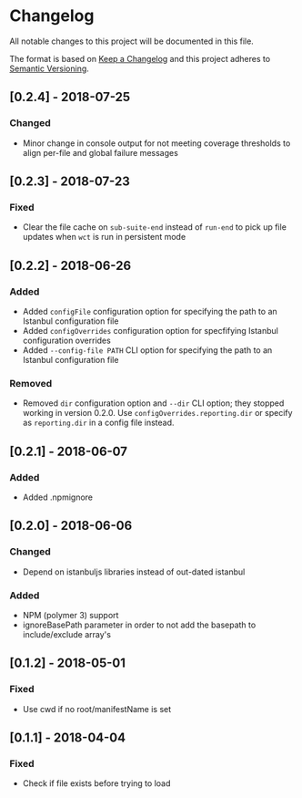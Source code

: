 # Changelog
All notable changes to this project will be documented in this file.

The format is based on [Keep a Changelog](http://keepachangelog.com/en/1.0.0/)
and this project adheres to [Semantic Versioning](http://semver.org/spec/v2.0.0.html).

## [0.2.4] - 2018-07-25
### Changed
- Minor change in console output for not meeting coverage thresholds to align per-file and global failure messages

## [0.2.3] - 2018-07-23
### Fixed
- Clear the file cache on `sub-suite-end` instead of `run-end` to pick up file updates when `wct` is run in persistent mode 

## [0.2.2] - 2018-06-26
### Added
- Added `configFile` configuration option for specifying the path to an Istanbul configuration file
- Added `configOverrides` configuration option for specfifying Istanbul configuration overrides
- Added `--config-file PATH` CLI option for specifying the path to an Istanbul configuration file

### Removed
- Removed `dir` configuration option and `--dir` CLI option; they stopped working in version 0.2.0. Use `configOverrides.reporting.dir` or specify as `reporting.dir` in a config file instead.

## [0.2.1] - 2018-06-07
### Added
- Added .npmignore

## [0.2.0] - 2018-06-06
### Changed
- Depend on istanbuljs libraries instead of out-dated istanbul

### Added
- NPM (polymer 3) support
- ignoreBasePath parameter in order to not add the basepath to include/exclude array's

## [0.1.2] - 2018-05-01
### Fixed
- Use cwd if no root/manifestName is set

## [0.1.1] - 2018-04-04
### Fixed
- Check if file exists before trying to load
